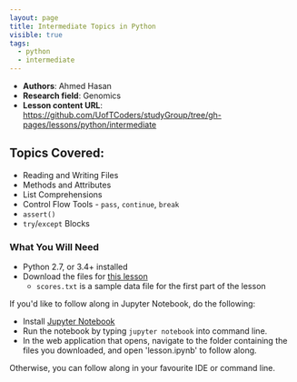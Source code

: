```yaml
---
layout: page
title: Intermediate Topics in Python
visible: true
tags:
  - python
  - intermediate
---
```


 - **Authors**: Ahmed Hasan
 - **Research field**: Genomics
 - **Lesson content URL**: <https://github.com/UofTCoders/studyGroup/tree/gh-pages/lessons/python/intermediate>

## Topics Covered:

- Reading and Writing Files
- Methods and Attributes
- List Comprehensions
- Control Flow Tools - `pass`, `continue`, `break`
- `assert()`
- `try`/`except` Blocks

### What You Will Need

- Python 2.7, or 3.4+ installed
- Download the files for [this lesson](https://github.com/UofTCoders/studyGroup/tree/gh-pages/lessons/python/intermediate)
  - `scores.txt` is a sample data file for the first part of the lesson

If you'd like to follow along in Jupyter Notebook, do the following:

  - Install [Jupyter Notebook](https://jupyter.readthedocs.io/en/latest/install.html)
  - Run the notebook by typing `jupyter notebook` into command line.
  - In the web application that opens, navigate to the folder containing the files you downloaded, and open 'lesson.ipynb' to follow along.

Otherwise, you can follow along in your favourite IDE or command line. 

